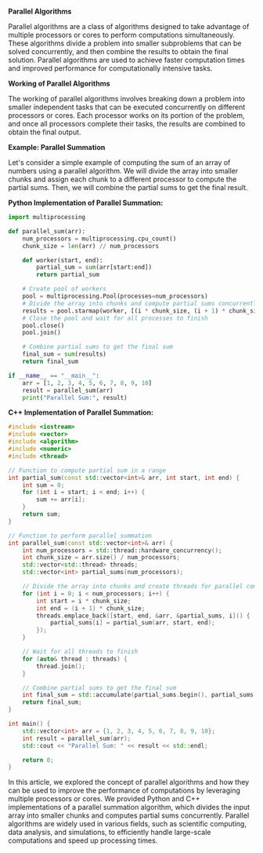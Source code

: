 **Parallel Algorithms**

Parallel algorithms are a class of algorithms designed to take advantage of multiple processors or cores to perform computations simultaneously. These algorithms divide a problem into smaller subproblems that can be solved concurrently, and then combine the results to obtain the final solution. Parallel algorithms are used to achieve faster computation times and improved performance for computationally intensive tasks.

**Working of Parallel Algorithms**

The working of parallel algorithms involves breaking down a problem into smaller independent tasks that can be executed concurrently on different processors or cores. Each processor works on its portion of the problem, and once all processors complete their tasks, the results are combined to obtain the final output.

**Example: Parallel Summation**

Let's consider a simple example of computing the sum of an array of numbers using a parallel algorithm. We will divide the array into smaller chunks and assign each chunk to a different processor to compute the partial sums. Then, we will combine the partial sums to get the final result.

**Python Implementation of Parallel Summation:**

```python
import multiprocessing

def parallel_sum(arr):
    num_processors = multiprocessing.cpu_count()
    chunk_size = len(arr) // num_processors

    def worker(start, end):
        partial_sum = sum(arr[start:end])
        return partial_sum

    # Create pool of workers
    pool = multiprocessing.Pool(processes=num_processors)
    # Divide the array into chunks and compute partial sums concurrently
    results = pool.starmap(worker, [(i * chunk_size, (i + 1) * chunk_size) for i in range(num_processors)])
    # Close the pool and wait for all processes to finish
    pool.close()
    pool.join()

    # Combine partial sums to get the final sum
    final_sum = sum(results)
    return final_sum

if __name__ == "__main__":
    arr = [1, 2, 3, 4, 5, 6, 7, 8, 9, 10]
    result = parallel_sum(arr)
    print("Parallel Sum:", result)
```

**C++ Implementation of Parallel Summation:**

```cpp
#include <iostream>
#include <vector>
#include <algorithm>
#include <numeric>
#include <thread>

// Function to compute partial sum in a range
int partial_sum(const std::vector<int>& arr, int start, int end) {
    int sum = 0;
    for (int i = start; i < end; i++) {
        sum += arr[i];
    }
    return sum;
}

// Function to perform parallel summation
int parallel_sum(const std::vector<int>& arr) {
    int num_processors = std::thread::hardware_concurrency();
    int chunk_size = arr.size() / num_processors;
    std::vector<std::thread> threads;
    std::vector<int> partial_sums(num_processors);

    // Divide the array into chunks and create threads for parallel computation
    for (int i = 0; i < num_processors; i++) {
        int start = i * chunk_size;
        int end = (i + 1) * chunk_size;
        threads.emplace_back([start, end, &arr, &partial_sums, i]() {
            partial_sums[i] = partial_sum(arr, start, end);
        });
    }

    // Wait for all threads to finish
    for (auto& thread : threads) {
        thread.join();
    }

    // Combine partial sums to get the final sum
    int final_sum = std::accumulate(partial_sums.begin(), partial_sums.end(), 0);
    return final_sum;
}

int main() {
    std::vector<int> arr = {1, 2, 3, 4, 5, 6, 7, 8, 9, 10};
    int result = parallel_sum(arr);
    std::cout << "Parallel Sum: " << result << std::endl;

    return 0;
}
```

In this article, we explored the concept of parallel algorithms and how they can be used to improve the performance of computations by leveraging multiple processors or cores. We provided Python and C++ implementations of a parallel summation algorithm, which divides the input array into smaller chunks and computes partial sums concurrently. Parallel algorithms are widely used in various fields, such as scientific computing, data analysis, and simulations, to efficiently handle large-scale computations and speed up processing times.
